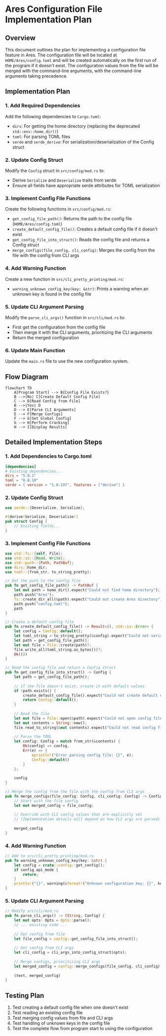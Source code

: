 # Ares Configuration File Implementation Plan

## Overview

This document outlines the plan for implementing a configuration file feature in Ares. The configuration file will be located at `HOME/Ares/config.toml` and will be created automatically on the first run of the program if it doesn't exist. The configuration values from the file will be merged with the command-line arguments, with the command-line arguments taking precedence.

## Implementation Plan

### 1. Add Required Dependencies

Add the following dependencies to `Cargo.toml`:
- `dirs`: For getting the home directory (replacing the deprecated `std::env::home_dir()`)
- `toml`: For parsing TOML files
- `serde` and `serde_derive`: For serialization/deserialization of the Config struct

### 2. Update Config Struct

Modify the `Config` struct in `src/config/mod.rs` to:
- Derive `Serialize` and `Deserialize` traits from serde
- Ensure all fields have appropriate serde attributes for TOML serialization

### 3. Implement Config File Functions

Create the following functions in `src/config/mod.rs`:

- `get_config_file_path()`: Returns the path to the config file (`HOME/Ares/config.toml`)
- `create_default_config_file()`: Creates a default config file if it doesn't exist
- `get_config_file_into_struct()`: Reads the config file and returns a Config struct
- `merge_configs(file_config, cli_config)`: Merges the config from the file with the config from CLI args

### 4. Add Warning Function

Create a new function in `src/cli_pretty_printing/mod.rs`:
- `warning_unknown_config_key(key: &str)`: Prints a warning when an unknown key is found in the config file

### 5. Update CLI Argument Parsing

Modify the `parse_cli_args()` function in `src/cli/mod.rs` to:
- First get the configuration from the config file
- Then merge it with the CLI arguments, prioritizing the CLI arguments
- Return the merged configuration

### 6. Update Main Function

Update the `main.rs` file to use the new configuration system.

## Flow Diagram

```mermaid
flowchart TD
    A[Program Start] --> B{Config File Exists?}
    B -->|No| C[Create Default Config File]
    C --> D[Read Config from File]
    B -->|Yes| D
    D --> E[Parse CLI Arguments]
    E --> F[Merge Configs]
    F --> G[Set Global Config]
    G --> H[Perform Cracking]
    H --> I[Display Results]
```

## Detailed Implementation Steps

### 1. Add Dependencies to Cargo.toml

```toml
[dependencies]
# Existing dependencies...
dirs = "5.0.1"
toml = "0.8.10"
serde = { version = "1.0.197", features = ["derive"] }
```

### 2. Update Config Struct

```rust
use serde::{Deserialize, Serialize};

#[derive(Serialize, Deserialize)]
pub struct Config {
    // Existing fields...
}
```

### 3. Implement Config File Functions

```rust
use std::fs::{self, File};
use std::io::{Read, Write};
use std::path::{Path, PathBuf};
use dirs::home_dir;
use toml::{from_str, to_string_pretty};

// Get the path to the config file
pub fn get_config_file_path() -> PathBuf {
    let mut path = home_dir().expect("Could not find home directory");
    path.push("Ares");
    fs::create_dir_all(&path).expect("Could not create Ares directory");
    path.push("config.toml");
    path
}

// Create a default config file
pub fn create_default_config_file() -> Result<(), std::io::Error> {
    let config = Config::default();
    let toml_string = to_string_pretty(&config).expect("Could not serialize config");
    let path = get_config_file_path();
    let mut file = File::create(path)?;
    file.write_all(toml_string.as_bytes())?;
    Ok(())
}

// Read the config file and return a Config struct
pub fn get_config_file_into_struct() -> Config {
    let path = get_config_file_path();
    
    // If the file doesn't exist, create it with default values
    if !path.exists() {
        create_default_config_file().expect("Could not create default config file");
        return Config::default();
    }
    
    // Read the file
    let mut file = File::open(&path).expect("Could not open config file");
    let mut contents = String::new();
    file.read_to_string(&mut contents).expect("Could not read config file");
    
    // Parse the TOML
    let config: Config = match from_str(&contents) {
        Ok(config) => config,
        Err(e) => {
            eprintln!("Error parsing config file: {}", e);
            Config::default()
        }
    };
    
    config
}

// Merge the config from the file with the config from CLI args
pub fn merge_configs(file_config: Config, cli_config: Config) -> Config {
    // Start with the file config
    let mut merged_config = file_config;
    
    // Override with CLI config values that are explicitly set
    // (Implementation details will depend on how CLI args are parsed)
    
    merged_config
}
```

### 4. Add Warning Function

```rust
// Add to src/cli_pretty_printing/mod.rs
pub fn warning_unknown_config_key(key: &str) {
    let config = crate::config::get_config();
    if config.api_mode {
        return;
    }
    println!("{}", warning(&format!("Unknown configuration key: {}", key)));
}
```

### 5. Update CLI Argument Parsing

```rust
// Modify src/cli/mod.rs
pub fn parse_cli_args() -> (String, Config) {
    let mut opts: Opts = Opts::parse();
    // ... existing code ...
    
    // Get config from file
    let file_config = config::get_config_file_into_struct();
    
    // Get config from CLI args
    let cli_config = cli_args_into_config_struct(opts);
    
    // Merge configs, prioritizing CLI args
    let merged_config = config::merge_configs(file_config, cli_config);
    
    (text, merged_config)
}
```

## Testing Plan

1. Test creating a default config file when one doesn't exist
2. Test reading an existing config file
3. Test merging config values from file and CLI args
4. Test handling of unknown keys in the config file
5. Test the complete flow from program start to using the configuration